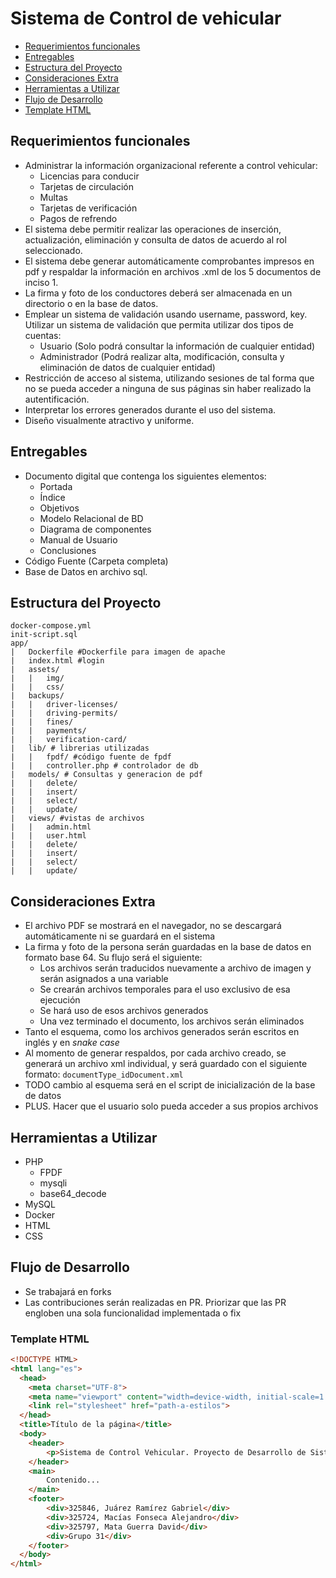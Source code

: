 # Sistema de Control de vehicular 

- [Requerimientos funcionales](##requerimientos-funcionales)
- [Entregables](#entregables)
- [Estructura del Proyecto](#estructura-del-proyecto)
- [Consideraciones Extra](#consideraciones-extra)
- [Herramientas a Utilizar](#herramientas-a-utilizar)
- [Flujo de Desarrollo](#flujo-de-desarrollo)
- [Template HTML](#template-html)

## Requerimientos funcionales
- Administrar la información organizacional referente a control vehicular:
  - Licencias para conducir
  - Tarjetas de circulación
  - Multas
  - Tarjetas de verificación  
  - Pagos de refrendo
- El sistema debe permitir realizar las operaciones de inserción, actualización, eliminación y consulta de datos de acuerdo al rol seleccionado.
- El sistema debe generar automáticamente comprobantes impresos en pdf y respaldar la información en archivos .xml de los 5 documentos de inciso 1.
- La firma   y foto de  los conductores deberá ser almacenada en un directorio o en la base de datos.
- Emplear un sistema de validación usando username, password, key. Utilizar un sistema de validación que permita utilizar dos tipos de cuentas:
  - Usuario (Solo podrá consultar la información de cualquier entidad)
  - Administrador (Podrá realizar alta, modificación, consulta y eliminación de datos de cualquier entidad)
- Restricción de acceso al sistema, utilizando sesiones de tal forma que no se pueda acceder a ninguna de sus páginas sin haber realizado la autentificación.
- Interpretar  los errores  generados durante el uso del sistema.
- Diseño visualmente atractivo y uniforme.

## Entregables
- Documento digital que contenga los siguientes elementos:
    - Portada
    - Índice
    - Objetivos
    - Modelo Relacional de BD
    - Diagrama de componentes
    - Manual de Usuario
    - Conclusiones 
- Código Fuente (Carpeta completa)
- Base de Datos en archivo sql.

## Estructura del Proyecto

```
docker-compose.yml
init-script.sql
app/
|   Dockerfile #Dockerfile para imagen de apache
|   index.html #login
|   assets/
|   |   img/
|   |   css/
|   backups/
|   |   driver-licenses/
|   |   driving-permits/
|   |   fines/
|   |   payments/
|   |   verification-card/
|   lib/ # librerias utilizadas
|   |   fpdf/ #código fuente de fpdf
|   |   controller.php # controlador de db
|   models/ # Consultas y generacion de pdf
|   |   delete/
|   |   insert/
|   |   select/
|   |   update/
|   views/ #vistas de archivos
|   |   admin.html
|   |   user.html
|   |   delete/
|   |   insert/
|   |   select/
|   |   update/
```

## Consideraciones Extra
- El archivo PDF se mostrará en el navegador, no se descargará automáticamente ni se guardará en el sistema
- La firma y foto de la persona serán guardadas en la base de datos en formato base 64. Su flujo será el siguiente:
  - Los archivos serán traducidos nuevamente a archivo de imagen y serán asignados a una variable
  - Se crearán archivos temporales para el uso exclusivo de esa ejecución
  - Se hará uso de esos archivos generados
  - Una vez terminado el documento, los archivos serán eliminados
- Tanto el esquema, como los archivos generados serán escritos en inglés y en *snake case*
- Al momento de generar respaldos, por cada archivo creado, se generará un archivo xml individual, y será guardado con el siguiente formato: `documentType_idDocument.xml`
- TODO cambio al esquema será en el script de inicialización de la base de datos
- PLUS. Hacer que el usuario solo pueda acceder a sus propios archivos
## Herramientas a Utilizar
- PHP
  - FPDF
  - mysqli
  - base64\_decode
- MySQL
- Docker
- HTML
- CSS
## Flujo de Desarrollo
- Se trabajará en forks
- Las contribuciones serán realizadas en PR. Priorizar que las PR engloben una sola funcionalidad implementada o fix

### Template HTML
```html
<!DOCTYPE HTML>
<html lang="es">
  <head>
    <meta charset="UTF-8">
    <meta name="viewport" content="width=device-width, initial-scale=1.0">
    <link rel="stylesheet" href="path-a-estilos">
  </head>
  <title>Título de la página</title>
  <body>
    <header>
        <p>Sistema de Control Vehicular. Proyecto de Desarrollo de Sistemas de Internet 25-1</p>
    </header>
    <main>
        Contenido...
    </main>
    <footer>
        <div>325846, Juárez Ramírez Gabriel</div>
        <div>325724, Macías Fonseca Alejandro</div>
        <div>325797, Mata Guerra David</div>
        <div>Grupo 31</div>
    </footer>
  </body>
</html>
```
